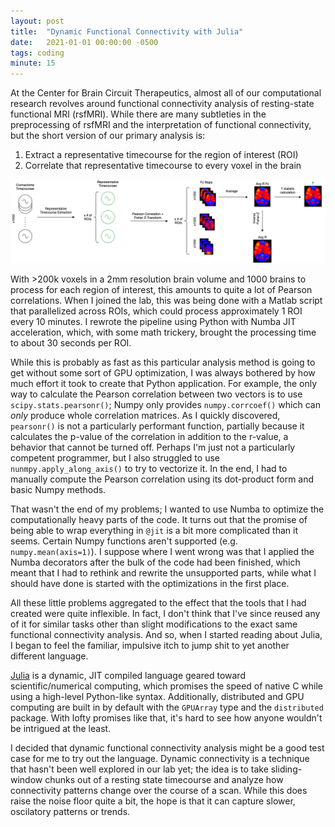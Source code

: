 ```yaml
---
layout: post
title:  "Dynamic Functional Connectivity with Julia"
date:   2021-01-01 00:00:00 -0500
tags: coding
minute: 15
---
```


At the Center for Brain Circuit Therapeutics, almost all of our computational research revolves around functional connectivity analysis of resting-state functional MRI (rsfMRI). While there are many subtleties in the preprocessing of rsfMRI and the interpretation of functional connectivity, but the short version of our primary analysis is:

1. Extract a representative timecourse for the region of interest (ROI)
2. Correlate that representative timecourse to every voxel in the brain 

![connectivity diagram](/assets/connectivity.png)

With >200k voxels in a 2mm resolution brain volume and 1000 brains to process for each region of interest, this amounts to quite a lot of Pearson correlations. When I joined the lab, this was being done with a Matlab script that parallelized across ROIs, which could process approximately 1 ROI every 10 minutes. I rewrote the pipeline using Python with Numba JIT acceleration, which, with some math trickery, brought the processing time to about 30 seconds per ROI. 

While this is probably as fast as this particular analysis method is going to get without some sort of GPU optimization, I was always bothered by how much effort it took to create that Python application. For example, the only way to calculate the Pearson correlation between two vectors is to use `scipy.stats.pearsonr()`; Numpy only provides `numpy.corrcoef()` which can *only* produce whole correlation matrices. As I quickly discovered, `pearsonr()` is not a particularly performant function, partially because it calculates the p-value of the correlation in addition to the r-value, a behavior that cannot be turned off. Perhaps I'm just not a particularly competent programmer, but I also struggled to use `nunmpy.apply_along_axis()` to try to vectorize it. In the end, I had to manually compute the Pearson correlation using its dot-product form and basic Numpy methods. 

That wasn't the end of my problems; I wanted to use Numba to optimize the computationally heavy parts of the code. It turns out that the promise of being able to wrap everything in `@jit` is a bit more complicated than it seems. Certain Numpy functions aren't supported (e.g. `numpy.mean(axis=1)`). I suppose where I went wrong was that I applied the Numba decorators after the bulk of the code had been finished, which meant that I had to rethink and rewrite the unsupported parts, while what I should have done is started with the optimizations in the first place. 

All these little problems aggregated to the effect that the tools that I had created were quite inflexible. In fact, I don't think that I've since reused any of it for similar tasks other than slight modifications to the exact same functional connectivity analysis. And so, when I started reading about Julia, I began to feel the familiar, impulsive itch to jump shit to yet another different language.

[Julia](https://julialang.org/) is a dynamic, JIT compiled language geared toward scientific/numerical computing, which promises the speed of native C while using a high-level Python-like syntax. Additionally, distributed and GPU computing are built in by default with the `GPUArray` type and the `distributed` package. With lofty promises like that, it's hard to see how anyone wouldn't be intrigued at the least. 

I decided that dynamic functional connectivity analysis might be a good test case for me to try out the language. Dynamic connectivity is a technique that hasn't been well explored in our lab yet; the idea is to take sliding-window chunks out of a resting state timecourse and analyze how connectivity patterns change over the course of a scan. While this does raise the noise floor quite a bit, the hope is that it can capture slower, oscilatory patterns or trends. 

